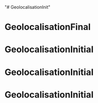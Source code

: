 "# GeolocalisationInit" 
# GeolocalisationFinal
# GeolocalisationInitial
# GeolocalisationInitial
# GeolocalisationInitial
